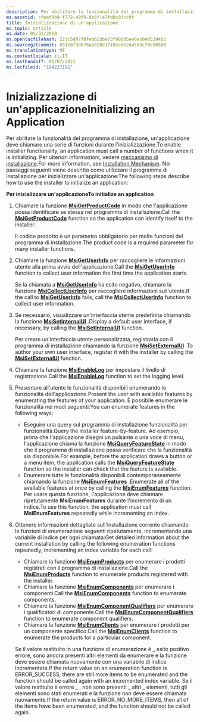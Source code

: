 ```yaml
---
description: Per abilitare la funzionalità del programma di installazione, un'applicazione deve chiamare una serie di funzioni durante l'inizializzazione.
ms.assetid: cfeaf9b9-f772-49f9-8b6f-e7fd0c93cc9f
title: Inizializzazione di un'applicazione
ms.topic: article
ms.date: 05/31/2018
ms.openlocfilehash: 221c5d97f0febb23ba73f98605ee6ec0e853940c
ms.sourcegitcommit: 831e8f3db78ab820e1710cede244553c70e50500
ms.translationtype: MT
ms.contentlocale: it-IT
ms.lasthandoff: 01/07/2021
ms.locfileid: "104227191"
---
```

# <a name="initializing-an-application"></a><span data-ttu-id="7f35d-103">Inizializzazione di un'applicazione</span><span class="sxs-lookup"><span data-stu-id="7f35d-103">Initializing an Application</span></span>

<span data-ttu-id="7f35d-104">Per abilitare la funzionalità del programma di installazione, un'applicazione deve chiamare una serie di funzioni durante l'inizializzazione.</span><span class="sxs-lookup"><span data-stu-id="7f35d-104">To enable installer functionality, an application must call a number of functions when it is initializing.</span></span> <span data-ttu-id="7f35d-105">Per ulteriori informazioni, vedere [meccanismo di installazione](installation-mechanism.md).</span><span class="sxs-lookup"><span data-stu-id="7f35d-105">For more information, see [Installation Mechanism](installation-mechanism.md).</span></span> <span data-ttu-id="7f35d-106">Nei passaggi seguenti viene descritto come utilizzare il programma di installazione per inizializzare un'applicazione:</span><span class="sxs-lookup"><span data-stu-id="7f35d-106">The following steps describe how to use the installer to initialize an application:</span></span>

<span data-ttu-id="7f35d-107">**Per inizializzare un'applicazione**</span><span class="sxs-lookup"><span data-stu-id="7f35d-107">**To initialize an application**</span></span>

1.  <span data-ttu-id="7f35d-108">Chiamare la funzione [**MsiGetProductCode**](/windows/desktop/api/Msi/nf-msi-msigetproductcodea) in modo che l'applicazione possa identificare se stessa nel programma di installazione.</span><span class="sxs-lookup"><span data-stu-id="7f35d-108">Call the [**MsiGetProductCode**](/windows/desktop/api/Msi/nf-msi-msigetproductcodea) function so the application can identify itself to the installer.</span></span>

    <span data-ttu-id="7f35d-109">Il codice prodotto è un parametro obbligatorio per molte funzioni del programma di installazione.</span><span class="sxs-lookup"><span data-stu-id="7f35d-109">The product code is a required parameter for many installer functions.</span></span>

2.  <span data-ttu-id="7f35d-110">Chiamare la funzione [**MsiGetUserInfo**](/windows/desktop/api/Msi/nf-msi-msigetuserinfoa) per raccogliere le informazioni utente alla prima avvio dell'applicazione.</span><span class="sxs-lookup"><span data-stu-id="7f35d-110">Call the [**MsiGetUserInfo**](/windows/desktop/api/Msi/nf-msi-msigetuserinfoa) function to collect user information the first time the application starts.</span></span>

    <span data-ttu-id="7f35d-111">Se la chiamata a [**MsiGetUserInfo**](/windows/desktop/api/Msi/nf-msi-msigetuserinfoa) ha esito negativo, chiamare la funzione [**MsiCollectUserInfo**](/windows/desktop/api/Msi/nf-msi-msicollectuserinfoa) per raccogliere informazioni sull'utente.</span><span class="sxs-lookup"><span data-stu-id="7f35d-111">If the call to [**MsiGetUserInfo**](/windows/desktop/api/Msi/nf-msi-msigetuserinfoa) fails, call the [**MsiCollectUserInfo**](/windows/desktop/api/Msi/nf-msi-msicollectuserinfoa) function to collect user information.</span></span>

3.  <span data-ttu-id="7f35d-112">Se necessario, visualizzare un'interfaccia utente predefinita chiamando la funzione [**MsiSetInternalUI**](/windows/desktop/api/Msi/nf-msi-msisetinternalui) .</span><span class="sxs-lookup"><span data-stu-id="7f35d-112">Display a default user interface, if necessary, by calling the [**MsiSetInternalUI**](/windows/desktop/api/Msi/nf-msi-msisetinternalui) function.</span></span>

    <span data-ttu-id="7f35d-113">Per creare un'interfaccia utente personalizzata, registrarla con il programma di installazione chiamando la funzione [**MsiSetExternalUI**](/windows/desktop/api/Msi/nf-msi-msisetexternaluia) .</span><span class="sxs-lookup"><span data-stu-id="7f35d-113">To author your own user interface, register it with the installer by calling the [**MsiSetExternalUI**](/windows/desktop/api/Msi/nf-msi-msisetexternaluia) function.</span></span>

4.  <span data-ttu-id="7f35d-114">Chiamare la funzione [**MsiEnableLog**](/windows/desktop/api/Msi/nf-msi-msienableloga) per impostare il livello di registrazione.</span><span class="sxs-lookup"><span data-stu-id="7f35d-114">Call the [**MsiEnableLog**](/windows/desktop/api/Msi/nf-msi-msienableloga) function to set the logging level.</span></span>
5.  <span data-ttu-id="7f35d-115">Presentare all'utente le funzionalità disponibili enumerando le funzionalità dell'applicazione.</span><span class="sxs-lookup"><span data-stu-id="7f35d-115">Present the user with available features by enumerating the features of your application.</span></span> <span data-ttu-id="7f35d-116">È possibile enumerare le funzionalità nei modi seguenti:</span><span class="sxs-lookup"><span data-stu-id="7f35d-116">You can enumerate features in the following ways:</span></span>
    -   <span data-ttu-id="7f35d-117">Eseguire una query sul programma di installazione funzionalità per funzionalità.</span><span class="sxs-lookup"><span data-stu-id="7f35d-117">Query the installer feature-by-feature.</span></span> <span data-ttu-id="7f35d-118">Ad esempio, prima che l'applicazione disegni un pulsante o una voce di menu, l'applicazione chiama la funzione [**MsiQueryFeatureState**](/windows/desktop/api/Msi/nf-msi-msiqueryfeaturestatea) in modo che il programma di installazione possa verificare che la funzionalità sia disponibile.</span><span class="sxs-lookup"><span data-stu-id="7f35d-118">For example, before the application draws a button or a menu item, the application calls the [**MsiQueryFeatureState**](/windows/desktop/api/Msi/nf-msi-msiqueryfeaturestatea) function so the installer can check that the feature is available.</span></span>
    -   <span data-ttu-id="7f35d-119">Enumerare tutte le funzionalità disponibili contemporaneamente chiamando la funzione [**MsiEnumFeatures**](/windows/desktop/api/Msi/nf-msi-msienumfeaturesa) .</span><span class="sxs-lookup"><span data-stu-id="7f35d-119">Enumerate all of the available features at once by calling the [**MsiEnumFeatures**](/windows/desktop/api/Msi/nf-msi-msienumfeaturesa) function.</span></span> <span data-ttu-id="7f35d-120">Per usare questa funzione, l'applicazione deve chiamare ripetutamente **MsiEnumFeatures** durante l'incremento di un indice.</span><span class="sxs-lookup"><span data-stu-id="7f35d-120">To use this function, the application must call **MsiEnumFeatures** repeatedly while incrementing an index.</span></span>
6.  <span data-ttu-id="7f35d-121">Ottenere informazioni dettagliate sull'installazione corrente chiamando le funzioni di enumerazione seguenti ripetutamente, incrementando una variabile di indice per ogni chiamata:</span><span class="sxs-lookup"><span data-stu-id="7f35d-121">Get detailed information about the current installation by calling the following enumeration functions repeatedly, incrementing an index variable for each call:</span></span>

    -   <span data-ttu-id="7f35d-122">Chiamare la funzione [**MsiEnumProducts**](/windows/desktop/api/Msi/nf-msi-msienumproductsa) per enumerare i prodotti registrati con il programma di installazione.</span><span class="sxs-lookup"><span data-stu-id="7f35d-122">Call the [**MsiEnumProducts**](/windows/desktop/api/Msi/nf-msi-msienumproductsa) function to enumerate products registered with the installer.</span></span>
    -   <span data-ttu-id="7f35d-123">Chiamare la funzione [**MsiEnumComponents**](/windows/desktop/api/Msi/nf-msi-msienumcomponentsa) per enumerare i componenti.</span><span class="sxs-lookup"><span data-stu-id="7f35d-123">Call the [**MsiEnumComponents**](/windows/desktop/api/Msi/nf-msi-msienumcomponentsa) function to enumerate components.</span></span>
    -   <span data-ttu-id="7f35d-124">Chiamare la funzione [**MsiEnumComponentQualifiers**](/windows/desktop/api/Msi/nf-msi-msienumcomponentqualifiersa) per enumerare i qualificatori di componente.</span><span class="sxs-lookup"><span data-stu-id="7f35d-124">Call the [**MsiEnumComponentQualifiers**](/windows/desktop/api/Msi/nf-msi-msienumcomponentqualifiersa) function to enumerate component qualifiers.</span></span>
    -   <span data-ttu-id="7f35d-125">Chiamare la funzione [**MsiEnumClients**](/windows/desktop/api/Msi/nf-msi-msienumclientsa) per enumerare i prodotti per un componente specifico.</span><span class="sxs-lookup"><span data-stu-id="7f35d-125">Call the [**MsiEnumClients**](/windows/desktop/api/Msi/nf-msi-msienumclientsa) function to enumerate the products for a particular component.</span></span>

    <span data-ttu-id="7f35d-126">Se il valore restituito in una funzione di enumerazione è \_ esito positivo errore, sono ancora presenti altri elementi da enumerare e la funzione deve essere chiamata nuovamente con una variabile di indice incrementata.</span><span class="sxs-lookup"><span data-stu-id="7f35d-126">If the return value on an enumeration function is ERROR\_SUCCESS, there are still more items to be enumerated and the function should be called again with an incremented index variable.</span></span> <span data-ttu-id="7f35d-127">Se il valore restituito è errore \_ , non sono presenti \_ altri \_ elementi, tutti gli elementi sono stati enumerati e la funzione non deve essere chiamata nuovamente.</span><span class="sxs-lookup"><span data-stu-id="7f35d-127">If the return value is ERROR\_NO\_MORE\_ITEMS, then all of the items have been enumerated, and the function should not be called again.</span></span>

 

 



